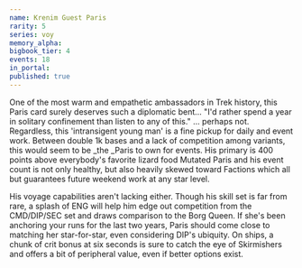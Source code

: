```yaml
---
name: Krenim Guest Paris
rarity: 5
series: voy
memory_alpha:
bigbook_tier: 4
events: 18
in_portal:
published: true
---
```


One of the most warm and empathetic ambassadors in Trek history, this Paris card surely deserves such a diplomatic bent… "I'd rather spend a year in solitary confinement than listen to any of this." ... perhaps not. Regardless, this 'intransigent young man' is a fine pickup for daily and event work. Between double 1k bases and a lack of competition among variants, this would seem to be _the _Paris to own for events. His primary is 400 points above everybody's favorite lizard food Mutated Paris and his event count is not only healthy, but also heavily skewed toward Factions which all but guarantees future weekend work at any star level.

His voyage capabilities aren't lacking either. Though his skill set is far from rare, a splash of ENG will help him edge out competition from the CMD/DIP/SEC set and draws comparison to the Borg Queen. If she's been anchoring your runs for the last two years, Paris should come close to matching her star-for-star, even considering DIP's ubiquity. On ships, a chunk of crit bonus at six seconds is sure to catch the eye of Skirmishers and offers a bit of peripheral value, even if better options exist. 
